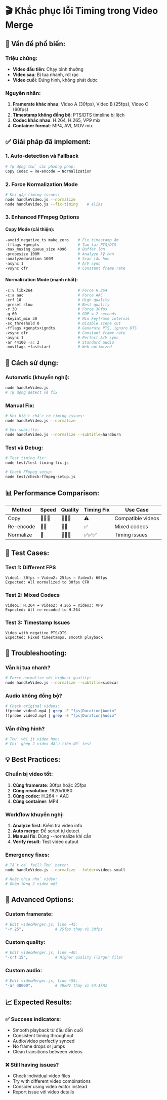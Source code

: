 # 🎬 Khắc phục lỗi Timing trong Video Merge

## 🚨 Vấn đề phổ biến:

### Triệu chứng:
- **Video đầu tiên**: Chạy bình thường
- **Video sau**: Bị tua nhanh, rời rạc
- **Video cuối**: Đứng hình, không phát được

### Nguyên nhân:
1. **Framerate khác nhau**: Video A (30fps), Video B (25fps), Video C (60fps)
2. **Timestamp không đồng bộ**: PTS/DTS timeline bị lệch
3. **Codec khác nhau**: H.264, H.265, VP9 mix
4. **Container format**: MP4, AVI, MOV mix

## ✅ Giải pháp đã implement:

### 1. **Auto-detection và Fallback**
```bash
# Tự động thử các phương pháp:
Copy Codec → Re-encode → Normalization
```

### 2. **Force Normalization Mode**
```bash
# Khi gặp timing issues:
node handleVideo.js --normalize
node handleVideo.js --fix-timing    # alias
```

### 3. **Enhanced FFmpeg Options**

#### Copy Mode (cải thiện):
```bash
-avoid_negative_ts make_zero    # Fix timestamp âm
-fflags +genpts                 # Tạo lại PTS/DTS
-max_muxing_queue_size 4096     # Buffer lớn
-probesize 100M                 # Analyze kỹ hơn
-analyzeduration 100M           # Scan lâu hơn
-async 1                        # A/V sync
-vsync cfr                      # Constant frame rate
```

#### Normalization Mode (mạnh nhất):
```bash
-c:v libx264                    # Force H.264
-c:a aac                        # Force AAC
-crf 18                         # High quality
-preset slow                    # Best quality
-r 30                           # Force 30fps
-g 60                           # GOP = 2 seconds
-keyint_min 30                  # Min keyframe interval
-sc_threshold 0                 # Disable scene cut
-fflags +genpts+igndts          # Generate PTS, ignore DTS
-vsync cfr                      # Constant frame rate
-async 1                        # Perfect A/V sync
-ar 44100 -ac 2                 # Standard audio
-movflags +faststart            # Web optimized
```

## 🔧 Cách sử dụng:

### Automatic (khuyến nghị):
```bash
node handleVideo.js
# Tự động detect và fix
```

### Manual Fix:
```bash
# Khi biết chắc có timing issues:
node handleVideo.js --normalize

# Với subtitle:
node handleVideo.js --normalize --subtitle=hardburn
```

### Test và Debug:
```bash
# Test timing fix:
node test/test-timing-fix.js

# Check FFmpeg setup:
node test/check-ffmpeg-setup.js
```

## 📊 Performance Comparison:

| Method | Speed | Quality | Timing Fix | Use Case |
|--------|-------|---------|------------|----------|
| Copy | 🚀🚀🚀 | 💎💎💎 | ⚠️ | Compatible videos |
| Re-encode | 🚀🚀 | 💎💎 | ✅ | Mixed codecs |
| Normalize | 🚀 | 💎💎💎 | ✅✅✅ | Timing issues |

## 🧪 Test Cases:

### Test 1: Different FPS
```
Video1: 30fps → Video2: 25fps → Video3: 60fps
Expected: All normalized to 30fps CFR
```

### Test 2: Mixed Codecs
```
Video1: H.264 → Video2: H.265 → Video3: VP9
Expected: All re-encoded to H.264
```

### Test 3: Timestamp Issues
```
Video with negative PTS/DTS
Expected: Fixed timestamps, smooth playback
```

## 🐛 Troubleshooting:

### Vẫn bị tua nhanh?
```bash
# Force normalize với highest quality:
node handleVideo.js --normalize --subtitle=sidecar
```

### Audio không đồng bộ?
```bash
# Check original videos:
ffprobe video1.mp4 | grep -E "fps|Duration|Audio"
ffprobe video2.mp4 | grep -E "fps|Duration|Audio"
```

### Vẫn đứng hình?
```bash
# Thử với ít video hơn:
# Chỉ ghép 2 video đầu tiên để test
```

## 💡 Best Practices:

### Chuẩn bị video tốt:
1. **Cùng framerate**: 30fps hoặc 25fps
2. **Cùng resolution**: 1920x1080
3. **Cùng codec**: H.264 + AAC
4. **Cùng container**: MP4

### Workflow khuyến nghị:
1. **Analyze first**: Kiểm tra video info
2. **Auto merge**: Để script tự detect
3. **Manual fix**: Dùng --normalize khi cần
4. **Verify result**: Test video output

### Emergency fixes:
```bash
# Tất cả fail? Thử batch:
node handleVideo.js --normalize --folder=videos-small

# Hoặc chia nhỏ video:
# Ghép từng 2 video một
```

## 🔮 Advanced Options:

### Custom framerate:
```bash
# Edit videoMerger.js, line ~45:
"-r 25",              # 25fps thay vì 30fps
```

### Custom quality:
```bash
# Edit videoMerger.js, line ~40:
"-crf 15",            # Higher quality (larger file)
```

### Custom audio:
```bash
# Edit videoMerger.js, line ~55:
"-ar 48000",          # 48kHz thay vì 44.1kHz
```

## 📈 Expected Results:

### ✅ Success indicators:
- Smooth playback từ đầu đến cuối
- Consistent timing throughout
- Audio/video perfectly synced
- No frame drops or jumps
- Clean transitions between videos

### ❌ Still having issues?
- Check individual video files
- Try with different video combinations
- Consider using video editor instead
- Report issue với video details